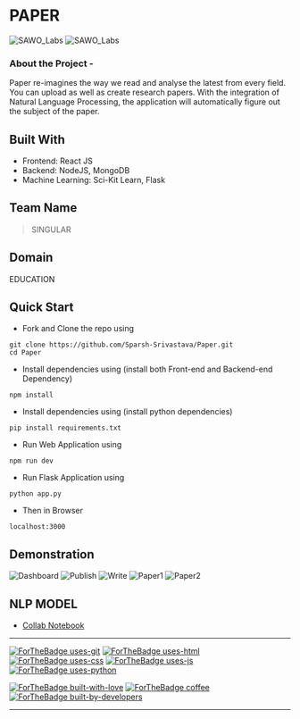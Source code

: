 # PAPER
![SAWO_Labs](https://github.com/Sparsh-Srivastava/Paper/blob/main/Screenshots/uses-sawolabs.svg) ![SAWO_Labs](https://github.com/Sparsh-Srivastava/Paper/blob/main/Screenshots/uses-nlp.svg)
### About the Project -
Paper re-imagines the way we read and analyse the latest from every field. You can upload as well as create research papers. With the integration of Natural Language Processing, the application will automatically figure out the subject of the paper.


## Built With

- Frontend: React JS
- Backend: NodeJS, MongoDB
- Machine Learning: Sci-Kit Learn, Flask

## Team Name
>SINGULAR

## Domain
EDUCATION

## Quick Start

- Fork and Clone the repo using

```
git clone https://github.com/Sparsh-Srivastava/Paper.git
cd Paper
```

- Install dependencies using (install both Front-end and Backend-end Dependency)

```
npm install
```
- Install dependencies using (install python dependencies)
```
pip install requirements.txt
```

- Run Web Application using

```
npm run dev
```
- Run Flask Application using

```
python app.py
```


- Then in Browser

```
localhost:3000
```

## Demonstration
![Dashboard](https://github.com/Sparsh-Srivastava/Paper/blob/main/Screenshots/Dashboard.png) ![Publish](https://github.com/Sparsh-Srivastava/Paper/blob/main/Screenshots/Publish.png) ![Write](https://github.com/Sparsh-Srivastava/Paper/blob/main/Screenshots/Write.png) ![Paper1](https://github.com/Sparsh-Srivastava/Paper/blob/main/Screenshots/Paper_1.png) ![Paper2](https://github.com/Sparsh-Srivastava/Paper/blob/main/Screenshots/Paper_2.png)

## NLP MODEL
- [Collab Notebook](https://github.com/Sparsh-Srivastava/Paper/blob/main/Subject_Identification_NLP.ipynb)

---

[![ForTheBadge uses-git](http://ForTheBadge.com/images/badges/uses-git.svg)](https://github.com/Sparsh-Srivastava/Paper)
[![ForTheBadge uses-html](http://ForTheBadge.com/images/badges/uses-html.svg)](https://github.com/Sparsh-Srivastava/Paper)
[![ForTheBadge uses-css](http://ForTheBadge.com/images/badges/uses-css.svg)](https://github.com/Sparsh-Srivastava/Paper)
[![ForTheBadge uses-js](http://ForTheBadge.com/images/badges/uses-js.svg)](https://github.com/Sparsh-Srivastava/Paper)
[![ForTheBadge uses-python](https://forthebadge.com/images/badges/made-with-python.svg)](https://github.com/Sparsh-Srivastava/Paper)

[![ForTheBadge built-with-love](http://ForTheBadge.com/images/badges/built-with-love.svg)](https://github.com/Sparsh-Srivastava/Paper)
[![ForTheBadge coffee](https://forthebadge.com/images/badges/powered-by-coffee.svg)](https://github.com/Sparsh-Srivastava/Paper)
[![ForTheBadge built-by-developers](http://ForTheBadge.com/images/badges/built-by-developers.svg)](https://github.com/Sparsh-Srivastava/Paper)

---
